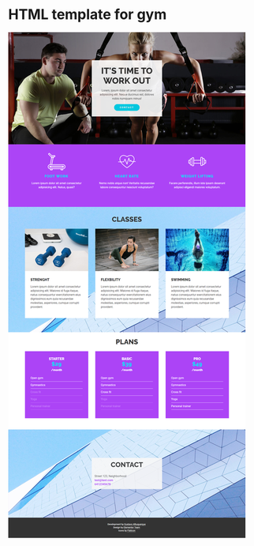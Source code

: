 # HTML template for gym

![template](https://github.com/gustavoalbuquerquebr/gym-html-template/blob/master/gym-html-template.png)
